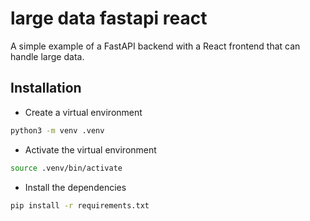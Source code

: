# large data fastapi react

A simple example of a FastAPI backend with a React frontend that can handle large data.

## Installation

- Create a virtual environment

```bash
python3 -m venv .venv
```

- Activate the virtual environment

```bash
source .venv/bin/activate
```

- Install the dependencies

```bash
pip install -r requirements.txt
```
